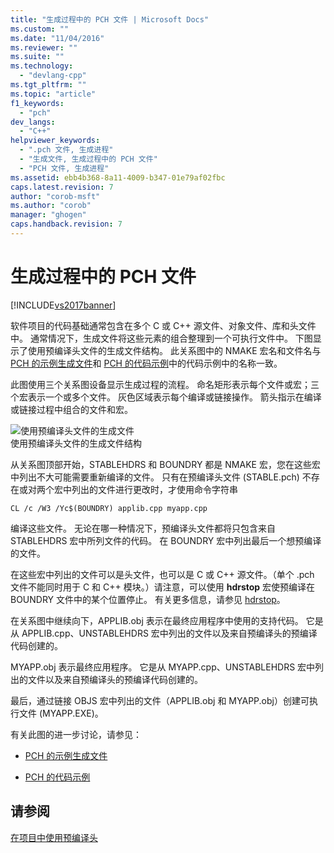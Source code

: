 ```yaml
---
title: "生成过程中的 PCH 文件 | Microsoft Docs"
ms.custom: ""
ms.date: "11/04/2016"
ms.reviewer: ""
ms.suite: ""
ms.technology: 
  - "devlang-cpp"
ms.tgt_pltfrm: ""
ms.topic: "article"
f1_keywords: 
  - "pch"
dev_langs: 
  - "C++"
helpviewer_keywords: 
  - ".pch 文件, 生成进程"
  - "生成文件, 生成过程中的 PCH 文件"
  - "PCH 文件, 生成进程"
ms.assetid: ebb4b368-8a11-4009-b347-01e79af02fbc
caps.latest.revision: 7
author: "corob-msft"
ms.author: "corob"
manager: "ghogen"
caps.handback.revision: 7
---
```

# 生成过程中的 PCH 文件
[!INCLUDE[vs2017banner](../../assembler/inline/includes/vs2017banner.md)]

软件项目的代码基础通常包含在多个 C 或 C\+\+ 源文件、对象文件、库和头文件中。  通常情况下，生成文件将这些元素的组合整理到一个可执行文件中。  下图显示了使用预编译头文件的生成文件结构。  此关系图中的 NMAKE 宏名和文件名与 [PCH 的示例生成文件](../../build/reference/sample-makefile-for-pch.md)和 [PCH 的代码示例](../../build/reference/example-code-for-pch.md)中的代码示例中的名称一致。  
  
 此图使用三个关系图设备显示生成过程的流程。  命名矩形表示每个文件或宏；三个宏表示一个或多个文件。  灰色区域表示每个编译或链接操作。  箭头指示在编译或链接过程中组合的文件和宏。  
  
 ![使用预编译头文件的生成文件](../../build/reference/media/vc30ow1.png "vc30OW1")  
使用预编译头文件的生成文件结构  
  
 从关系图顶部开始，STABLEHDRS 和 BOUNDRY 都是 NMAKE 宏，您在这些宏中列出不大可能需要重新编译的文件。  只有在预编译头文件 \(STABLE.pch\) 不存在或对两个宏中列出的文件进行更改时，才使用命令字符串  
  
```  
CL /c /W3 /Yc$(BOUNDRY) applib.cpp myapp.cpp  
```  
  
 编译这些文件。  无论在哪一种情况下，预编译头文件都将只包含来自 STABLEHDRS 宏中所列文件的代码。  在 BOUNDRY 宏中列出最后一个想预编译的文件。  
  
 在这些宏中列出的文件可以是头文件，也可以是 C 或 C\+\+ 源文件。（单个 .pch 文件不能同时用于 C 和 C\+\+ 模块。）请注意，可以使用 **hdrstop** 宏使预编译在 BOUNDRY 文件中的某个位置停止。  有关更多信息，请参见 [hdrstop](../../preprocessor/hdrstop.md)。  
  
 在关系图中继续向下，APPLIB.obj 表示在最终应用程序中使用的支持代码。  它是从 APPLIB.cpp、UNSTABLEHDRS 宏中列出的文件以及来自预编译头的预编译代码创建的。  
  
 MYAPP.obj 表示最终应用程序。  它是从 MYAPP.cpp、UNSTABLEHDRS 宏中列出的文件以及来自预编译头的预编译代码创建的。  
  
 最后，通过链接 OBJS 宏中列出的文件（APPLIB.obj 和 MYAPP.obj）创建可执行文件 \(MYAPP.EXE\)。  
  
 有关此图的进一步讨论，请参见：  
  
-   [PCH 的示例生成文件](../../build/reference/sample-makefile-for-pch.md)  
  
-   [PCH 的代码示例](../../build/reference/example-code-for-pch.md)  
  
## 请参阅  
 [在项目中使用预编译头](../../build/reference/using-precompiled-headers-in-a-project.md)